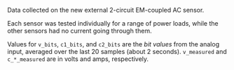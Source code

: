 Data collected on the new external 2-circuit EM-coupled AC sensor.

Each sensor was tested individually for a range of power loads, while the other sensors had no current going through them.

Values for `v_bits`, `c1_bits`, and `c2_bits` are the _bit values_ from the analog input, averaged over the last 20 samples (about 2 seconds). `v_measured` and `c_*_measured` are in volts and amps, respectively.